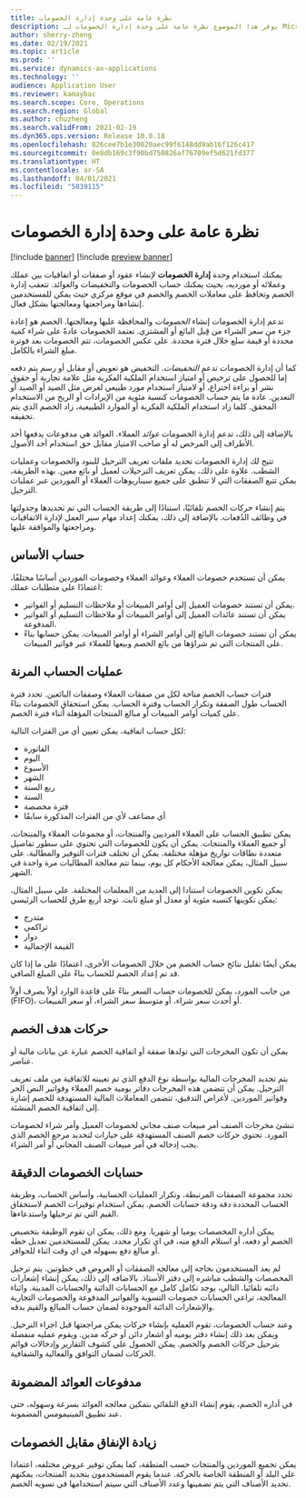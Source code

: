```yaml
---
title: نظرة عامة على وحدة إدارة الخصومات
description: يوفر هذا الموضوع نظرة عامة على وحدة إدارة الخصومات لـ Microsoft Dynamics 365 Supply Chain Management.
author: sherry-zheng
ms.date: 02/19/2021
ms.topic: article
ms.prod: ''
ms.service: dynamics-ax-applications
ms.technology: ''
audience: Application User
ms.reviewer: kamaybac
ms.search.scope: Core, Operations
ms.search.region: Global
ms.author: chuzheng
ms.search.validFrom: 2021-02-19
ms.dyn365.ops.version: Release 10.0.18
ms.openlocfilehash: 826cee7b1e30020aec99f6148dd9ab16f126c417
ms.sourcegitcommit: 0e8db169c3f90bd750826af76709ef5d621fd377
ms.translationtype: HT
ms.contentlocale: ar-SA
ms.lasthandoff: 04/01/2021
ms.locfileid: "5839115"
---
```

# <a name="rebate-management-module-overview"></a>نظرة عامة على وحدة إدارة الخصومات

[!include [banner](../includes/banner.md)]
[!include [preview banner](../includes/preview-banner.md)]

يمكنك استخدام وحدة **إدارة الخصومات** لإنشاء عقود أو صفقات أو اتفاقيات بين عملك وعملائه أو مورديه، بحيث يمكنك حساب الخصومات والتخفيضات والعوائد. تتعقب إدارة الخصم وتحافظ على معاملات الخصم والخصم في موقع مركزي حيث يمكن للمستخدمين إنشاءها ومراجعتها ومعالجتها بشكل فعال.

تدعم إدارة الخصومات إنشاء *الخصومات* والمحافظة عليها ومعالجتها. الخصم هو إعادة جزء من سعر الشراء من قِبل البائع أو المشتري. تعتمد الخصومات عادةً على شراء كمية محددة أو قيمة سلع خلال فترة محددة. على عكس الخصومات، تتم الخصومات بعد فوترة مبلغ الشراء بالكامل.

كما أن إدارة الخصومات تدعم *التخفيضات*. التخفيض هو تعويض أو مقابل أو رسم يتم دفعه إما للحصول على ترخيص أو امتياز استخدام الملكية الفكرية مثل علامة تجارية أو حقوق نشر أو براءة اختراع، أو لامتياز استخدام مورد طبيعي لغرض مثل الصيد أو الصيد أو التعدين. عادة ما يتم حساب الخصومات كنسبة مئوية من الإيرادات أو الربح من الاستخدام المحقق. كلما زاد استخدام الملكية الفكرية أو الموارد الطبيعية، زاد الخصم الذي يتم تحقيقه.

بالإضافة إلى ذلك، تدعم إدارة الخصومات *عوائد* العملاء. العوائد هي مدفوعات يدفعها أحد الأطراف إلى المرخص له أو صاحب الامتياز مقابل حق استخدام أحد الأصول.

تتيح لك إدارة الخصومات تحديد ملفات تعريف الترحيل للبنود والخصومات وعمليات الشطب. علاوة على ذلك، يمكن تعريف الترحيلات لعميل أو بائع معين. بهذه الطريقة، يمكن تتبع الصفقات التي لا تنطبق على جميع سيناريوهات العملاء أو الموردين عبر عمليات الترحيل.

يتم إنشاء حركات الخصم تلقائيًا، استنادًا إلى طريقة الحساب التي تم تحديدها وجدولتها في وظائف الدُفعات. بالإضافة إلى ذلك، يمكنك إعداد مهام سير العمل لإدارة الاتفاقيات ومراجعتها والموافقة عليها.

## <a name="basis-calculation"></a>حساب الأساس

يمكن أن تستخدم خصومات العملاء وعوائد العملاء وخصومات الموردين أساسًا مختلفًا، اعتمادًا على متطلبات عملك:

- يمكن أن تستند خصومات العميل إلى أوامر المبيعات أو ملاحظات التسليم أو الفواتير.
- يمكن أن تستند عائدات العميل إلى أوامر المبيعات أو ملاحظات التسليم أو الفواتير المدفوعة.
- يمكن أن تستند خصومات البائع إلى أوامر الشراء أو أوامر المبيعات. يمكن حسابها بناءً على المنتجات التي تم شراؤها من بائع الخصم وبيعها للعملاء عبر فواتير المبيعات.

## <a name="flexible-calculations"></a>عمليات الحساب المرنة

فترات حساب الخصم متاحة لكل من صفقات العملاء وصفقات البائعين. تحدد فترة الحساب طول الصفقة وتكرار الحساب وفترة الحساب. يمكن استحقاق الخصومات بناءً على كميات أوامر المبيعات أو مبالغ المنتجات المؤهلة أثناء فترة الخصم.

لكل حساب اتفاقية، يمكن تعيين أي من الفترات التالية:

- الفاتورة
- اليوم
- الأسبوع
- الشهر
- ربع السنة
- السنة
- فترة مخصصة
- أي مضاعف لأي من الفترات المذكورة سابقًا

يمكن تطبيق الحساب على العملاء الفرديين والمنتجات، أو مجموعات العملاء والمنتجات، أو جميع العملاء والمنتجات. يمكن أن يكون للخصومات التي تحتوي على سطور تفاصيل متعددة نطاقات تواريخ مؤهلة مختلفة. يمكن أن تختلف فترات التوفير والمطالبة. على سبيل المثال، يمكن معالجة الأحكام كل يوم، بينما تتم معالجة المطالبات مرة واحدة في الشهر.

يمكن تكوين الخصومات استنادا إلى العديد من المعلمات المختلفة. علي سبيل المثال، يمكن تكوينها كنسبه مئوية أو معدل أو مبلغ ثابت. توجد أربع طرق للحساب الرئيسي:

- متدرج
- تراكمي
- دوار
- القيمة الإجمالية

يمكن أيضًا تقليل نتائج حساب الخصم من خلال الخصومات الأخرى، اعتمادًا على ما إذا كان قد تم إعداد الخصم للحساب بناءً على المبلغ الصافي.

من جانب المورد، يمكن للخصومات حساب السعر بناءً على قاعدة الوارد أولاً يصرف أولاً (FIFO)، أو أحدث سعر شراء، أو متوسط سعر الشراء، أو سعر المبيعات.

## <a name="rebate-target-transactions"></a>حركات هدف الخصم

يمكن أن تكون المخرجات التي تولدها صفقة أو اتفاقية الخصم عبارة عن بيانات مالية أو عناصر.

يتم تحديد المخرجات المالية بواسطة نوع الدفع الذي تم تعيينه للاتفاقية من ملف تعريف الترحيل. يمكن أن تتضمن هذه المخرجات دفاتر يومية خصم العملاء وفواتير النص الحر وفواتير الموردين. لأغراض التدقيق، تتضمن المعاملات المالية المستهدفة للخصم إشارة إلى اتفاقية الخصم المنشئة.

تنشئ مخرجات الصنف أمر مبيعات صنف مجاني لخصومات العميل وأمر شراء لخصومات المورد. تحتوي حركات خصم الصنف المستهدفة على خيارات لتحديد مرجع الخصم الذي يجب إدخاله في أمر مبيعات الصنف المجاني أو أمر الشراء.

## <a name="accurate-rebate-calculations"></a>حسابات الخصومات الدقيقة

تحدد مجموعة الصفقات المرتبطة، وتكرار العمليات الحسابية، وأساس الحساب، وطريقة الحساب المحددة دقة ودقة حسابات الخصم. يمكن استخدام توفيرات الخصم لاستحقاق القيم التي تم ترحيلها واستدعاءها.

يمكن أداره المخصصات يوميا أو شهريا. ومع ذلك، يمكن ان تقوم الوظيفة بتخصيص الخصم أو دفعه، أو استلام الدفع منه، في اي تكرار محدد. يمكن للمستخدمين تعديل خطه أو مبالغ دفع بسهوله في اي وقت اثناء للحوافز.

لم يعد المستخدمون بحاجه إلى معالجه الصفقات أو العروض في خطوتين. يتم ترحيل المخصصات والشطب مباشره إلى دفتر الأستاذ. بالاضافه إلى ذلك، يمكن إنشاء إشعارات دائنه تلقائيا. التالي، يوجد تكامل كامل مع الحسابات الدائنة والحسابات المدينة. واثناء المعالجة، تراعي الحسابات خصومات التسوية والفواتير المدفوعة والخصومات التجارية والإشعارات الدائنة الموجودة لضمان حساب المبالغ والقيم بدقه.

وعند حساب الخصومات، تقوم العملية بإنشاء حركات يمكن مراجعتها قبل اجراء الترحيل. ويمكن بعد ذلك إنشاء دفتر يوميه أو اشعار دائن أو حركه مدين. ويقوم عمليه منفصلة بترحيل حركات الخصم والخصم. يمكن الحصول علي كشوف التقارير وإدخالات قوائم الحركات لضمان التوافق والفعالية والشفافية.

## <a name="guaranteed-royalty-payments"></a>مدفوعات العوائد المضمونة

في أداره الخصم، يقوم إنشاء الدفع التلقائي بتمكين معالجه العوائد بسرعة وسهوله، حتى عند تطبيق المينيمومس المضمونة. 

## <a name="maximizing-spend-versus-rebates"></a>زيادة الإنفاق مقابل الخصومات

يمكن تجميع الموردين والمنتجات حسب المنطقة، كما يمكن توفير عروض مختلفه، اعتمادا علي البلد أو المنطقة الخاصة بالحركة. عندما يقوم المستخدمون بتحديد المنتجات، يمكنهم تحديد الأصناف التي يتم تضمينها وعدد الأصناف التي سيتم استخدامها في تسويه الخصم.
